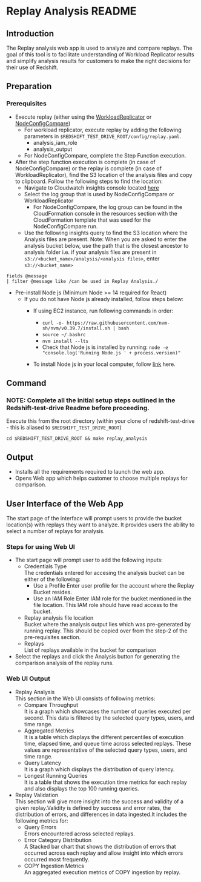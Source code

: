 # Replay Analysis README

## Introduction
The Replay analysis web app is used to analyze and compare replays. The goal of this tool is to facilitate understanding of Workload Replicator results and simplify analysis results for customers to make the right decisions for their use of Redshift.

## Preparation
### Prerequisites
* Execute replay (either using the [WorkloadReplicator](/core) or [NodeConfigCompare](/tools/NodeConfigCompare))
  * For workload replicator, execute replay by adding the following parameters in `$REDSHIFT_TEST_DRIVE_ROOT/config/replay.yaml`.
      * analysis_iam_role
      * analysis_output
  * For NodeConfigCompare, complete the Step Function execution.
* After the step function execution is complete (in case of NodeConfigCompare) or the replay is complete (in case of WorkloadReplicator), find the S3 location of the analysis files and copy to clipboard. Follow the following steps to find the location:
  * Navigate to Cloudwatch insights console located [here](https://us-east-1.console.aws.amazon.com/cloudwatch/home?region=us-east-1#logsV2:logs-insights)
  * Select the log group that is used by NodeConfigCompare or WorkloadReplicator
    * For NodeConfigCompare, the log group can be found in the CloudFormation console in the resources section with the CloudFormation template that was used for the NodeConfigCompare run.
  * Use the following insights query to find the S3 location where the Analysis files are present. Note: When you are asked to enter the analysis bucket below, use the path that is the closest ancestor to analysis folder i.e. if your analysis files are present in `s3://<bucket_name>/analysis/<analysis files>`, enter `s3://<bucket_name>`
```
fields @message
| filter @message like /can be used in Replay Analysis./
```
* Pre-install Node js (Minimum Node >= 14 required for React)
  * If you do not have Node js already installed, follow steps below:
    * If using EC2 instance, run following commands in order:
      * `curl -o- https://raw.githubusercontent.com/nvm-sh/nvm/v0.39.7/install.sh | bash`
      * `source ~/.bashrc`
      * `nvm install --lts`
      * Check that Node js is installed by running: `node -e "console.log('Running Node.js ' + process.version)"`
        
    * To install Node js in your local computer, follow [link](https://nodejs.org/en/download/package-manager/all) here.


## Command
### NOTE: Complete all the initial setup steps outlined in the Redshift-test-drive Readme before proceeding.
Execute this from the root directory (within your clone of redshift-test-drive - this is aliased to `$REDSHIFT_TEST_DRIVE_ROOT`)
```
cd $REDSHIFT_TEST_DRIVE_ROOT && make replay_analysis
```

## Output
* Installs all the requirements required to launch the web app.
* Opens Web app which helps customer to choose multiple replays for comparison.

## User Interface of the Web App <br />
The start page of the interface will prompt users to provide the bucket location(s) with replays they want to analyze. It provides users the ability to select a number of replays for analysis. 

### Steps for using Web UI

* The start page will prompt user to add the following inputs:
    * Credentials Type <br />
    The credentials entered for accesing the analysis bucket can be either of the following:
        * Use a Profile 
        Enter user profile for the account where the Replay Bucket resides.
        * Use an IAM Role
        Enter IAM role for the bucket mentioned in the file location. This IAM role should have read access to the bucket.
    * Replay analysis file location <br />
    Bucket where the analysis output lies which was pre-generated by running replay. This should be copied over from the step-2 of the pre-requisites section. 
    * Replays <br />
    List of replays available in the bucket for comparison
* Select the replays and click the Analysis button for generating the comparison analysis of the replay runs.

### Web UI Output
* Replay Analysis <br />
This section in the Web UI consists of following metrics:
    * Compare Throughput <br />
    It is a graph which showcases the number of queries executed per second. This data is filtered by the selected query types, users, and time range.
    * Aggregated Metrics <br />
    It is a table which displays the different percentiles of execution time, elapsed time, and queue time across selected replays. These values are representative of the selected query types, users, and time range.
    * Query Latency <br />
    It is a graph which displays the distribution of query latency.
    * Longest Running Queries<br />
    It is a table that shows the execution time metrics for each replay and also displays the top 100 running queries. 
* Replay Validation <br />
This section will give more insight into the success and validity of a given replay.Validity is defined by success and error rates, the distribution of errors, and differences in data ingested.It includes the following metrics for:
    * Query Errors <br />
    Errors encountered across selected replays.
    * Error Category Distribution <br />
    A Stacked bar chart that shows the distribution of errors that occurred across each replay and allow insight into which errors occurred most frequently.
    * COPY Ingestion Metrics <br />
    An aggregated execution metrics of COPY ingestion by replay.

